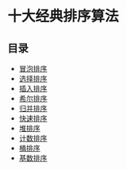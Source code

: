十大经典排序算法
=============
目录
---
  * [冒泡排序](/DataStruct-Arithetic/sort-rank-arithmetic/Bubble_Sort.md)
  * [选择排序](/DataStruct-Arithetic/sort-rank-arithmetic/Selection_Sort.md)
  * [插入排序](/DataStruct-Arithetic/sort-rank-arithmetic/Insertion_Sort.md)
  * [希尔排序](/DataStruct-Arithetic/sort-rank-arithmetic/Shell_Sort.md)
  * [归并排序](/DataStruct-Arithetic/sort-rank-arithmetic/Merge_Sort.md)
  * [快速排序](/DataStruct-Arithetic/sort-rank-arithmetic/Quick_Sort.md)
  * [堆排序](/DataStruct-Arithetic/sort-rank-arithmetic/Heap_Sort.md)
  * [计数排序](/DataStruct-Arithetic/sort-rank-arithmetic/Counting_Sort.md)
  * [桶排序](/DataStruct-Arithetic/sort-rank-arithmetic/Bucket_Sort.md)
  * [基数排序](/DataStruct-Arithetic/sort-rank-arithmetic/Radix_Sort.md)
